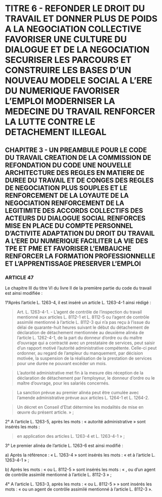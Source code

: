 # TITRE 6 - REFONDER LE DROIT DU TRAVAIL ET DONNER PLUS DE POIDS A LA NEGOCIATION COLLECTIVE FAVORISER UNE CULTURE DU DIALOGUE ET DE LA NEGOCIATION SECURISER LES PARCOURS ET CONSTRUIRE LES BASES D’UN NOUVEAU MODELE SOCIAL A L’ERE DU NUMERIQUE FAVORISER L’EMPLOI MODERNISER LA MEDECINE DU TRAVAIL RENFORCER LA LUTTE CONTRE LE DETACHEMENT ILLEGAL 

## CHAPITRE 3 - UN PREAMBULE POUR LE CODE DU TRAVAIL CREATION DE LA COMMISSION DE REFONDATION DU CODE UNE NOUVELLE ARCHITECTURE DES REGLES EN MATIERE DE DUREE DU TRAVAIL ET DE CONGES  DES REGLES DE NEGOCIATION PLUS SOUPLES ET LE RENFORCEMENT DE LA LOYAUTE DE LA NEGOCIATION  RENFORCEMENT DE LA LEGITIMITE DES ACCORDS COLLECTIFS DES ACTEURS DU DIALOGUE SOCIAL RENFORCES MISE EN PLACE DU COMPTE PERSONNEL D’ACTIVITE ADAPTATION DU DROIT DU TRAVAIL A L’ERE DU NUMERIQUE FACILITER LA VIE DES TPE ET PME ET FAVORISER L’EMBAUCHE RENFORCER LA FORMATION PROFESSIONNELLE ET L’APPRENTISSAGE PRESERVER L’EMPLOI 

### ARTICLE 47

Le chapitre III du titre VI du livre II de la première partie du code du travail est ainsi
modifiée :

1°Après l’article L. 1263-4, il est inséré un article L. 1263-4-1 ainsi rédigé :

> Art. L. 1263-4-1. - L’agent de contrôle de l’inspection du travail mentionné aux
articles L. 8112-1 et L. 8112-5 ou l’agent de contrôle assimilé mentionné à l’article L. 8112-3
qui n’a pas reçu à l’issue du délai de quarante-huit heures suivant le début du détachement de
déclaration de détachement mentionnée au deuxième alinéa de l’article L. 1262-4-1, de la part du
donneur d’ordre ou du maître d’ouvrage qui a contracté avec un prestataire de services, peut
saisir d’un rapport motivé l’autorité administrative compétente. Celle-ci peut ordonner, au regard
de l’ampleur du manquement, par décision motivée, la suspension de la réalisation de la
prestation de services pour une durée ne pouvant excéder un mois.

> L’autorité administrative met fin à la mesure dès réception de la déclaration de
détachement par l’employeur, le donneur d’ordre ou le maître d’ouvrage, pour les salariés
concernés.

> La sanction prévue au premier alinéa peut être cumulée avec l’amende administrative
prévue aux articles L. 1264-1 et L. 1264-2.

> Un décret en Conseil d’Etat détermine les modalités de mise en œuvre du présent
article. » ;

2° A l’article L. 1263-5, après les mots : « autorité administrative » sont insérés les mots :

> en application des articles L. 1263-4 et L. 1263-4-1 » ;

3° Le premier alinéa de l’article L. 1263-6 est ainsi modifié :

a) Après la référence : « L. 1263-4 » sont insérés les mots : « et à l’article L. 1263-4-1 » ;

b) Après les mots : « ou L. 8112-5 » sont insérés les mots : « , ou d’un agent de contrôle
assimilé mentionné à l’article L. 8112-3 » ;

4° A l’article L. 1263-3, après les mots : « ou L. 8112-5 » » sont insérés les mots : « ou
un agent de contrôle assimilé mentionné à l’article L. 8112-3 ».


